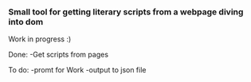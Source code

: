 ### Small tool for getting literary scripts from a webpage diving into dom

Work in progress :)

Done:
-Get scripts from pages

To do:
-promt for Work
-output to json file